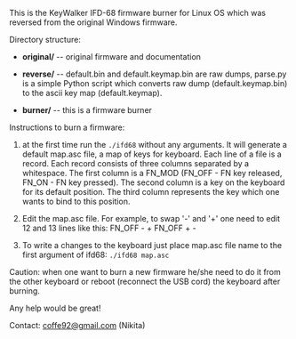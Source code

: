 This is the KeyWalker IFD-68 firmware burner for Linux OS which was
reversed from the original Windows firmware.

Directory structure:

* **original/** -- original firmware and documentation

* **reverse/** -- default.bin and default.keymap.bin are raw dumps,
    parse.py is a simple Python script which converts raw dump
    (default.keymap.bin) to the ascii key map (default.keymap).

* **burner/** -- this is a firmware burner

Instructions to burn a firmware:

1. at the first time run the `./ifd68` without any arguments. It will
generate a default map.asc file, a map of keys for keyboard. Each line
of a file is a record. Each record consists of three columns separated
by a whitespace. The first column is a FN_MOD (FN_OFF - FN key
released, FN_ON - FN key pressed). The second column is a key on the
keyboard for its default position. The third column represents the key
which one wants to bind to this position.

2. Edit the map.asc file. For example, to swap '-' and '+' one need to edit 12 and 13 lines like this:
FN_OFF - +
FN_OFF + -

3. To write a changes to the keyboard just place map.asc file name to the first argument of ifd68:
`./ifd68 map.asc`

Caution: when one want to burn a new firmware he/she need to do it from the other keyboard or reboot (reconnect the USB cord) the keyboard after burning.

Any help would be great!

Contact: coffe92@gmail.com (Nikita)
